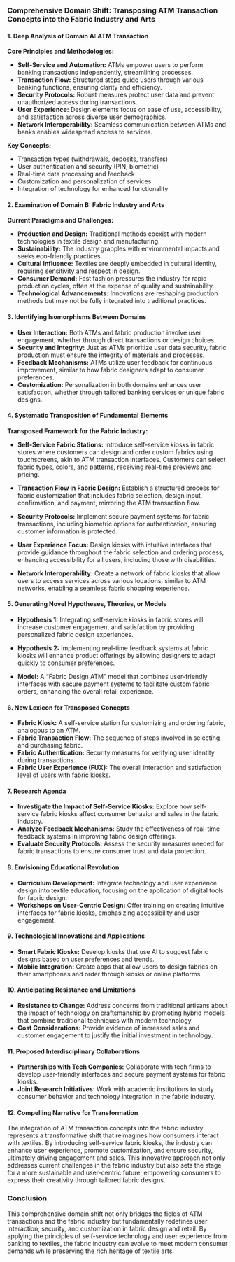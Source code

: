 ### Comprehensive Domain Shift: Transposing ATM Transaction Concepts into the Fabric Industry and Arts

#### 1. Deep Analysis of Domain A: ATM Transaction

**Core Principles and Methodologies:**
- **Self-Service and Automation:** ATMs empower users to perform banking transactions independently, streamlining processes.
- **Transaction Flow:** Structured steps guide users through various banking functions, ensuring clarity and efficiency.
- **Security Protocols:** Robust measures protect user data and prevent unauthorized access during transactions.
- **User Experience:** Design elements focus on ease of use, accessibility, and satisfaction across diverse user demographics.
- **Network Interoperability:** Seamless communication between ATMs and banks enables widespread access to services.

**Key Concepts:**
- Transaction types (withdrawals, deposits, transfers)
- User authentication and security (PIN, biometric)
- Real-time data processing and feedback
- Customization and personalization of services
- Integration of technology for enhanced functionality

#### 2. Examination of Domain B: Fabric Industry and Arts

**Current Paradigms and Challenges:**
- **Production and Design:** Traditional methods coexist with modern technologies in textile design and manufacturing.
- **Sustainability:** The industry grapples with environmental impacts and seeks eco-friendly practices.
- **Cultural Influence:** Textiles are deeply embedded in cultural identity, requiring sensitivity and respect in design.
- **Consumer Demand:** Fast fashion pressures the industry for rapid production cycles, often at the expense of quality and sustainability.
- **Technological Advancements:** Innovations are reshaping production methods but may not be fully integrated into traditional practices.

#### 3. Identifying Isomorphisms Between Domains

- **User Interaction:** Both ATMs and fabric production involve user engagement, whether through direct transactions or design choices.
- **Security and Integrity:** Just as ATMs prioritize user data security, fabric production must ensure the integrity of materials and processes.
- **Feedback Mechanisms:** ATMs utilize user feedback for continuous improvement, similar to how fabric designers adapt to consumer preferences.
- **Customization:** Personalization in both domains enhances user satisfaction, whether through tailored banking services or unique fabric designs.

#### 4. Systematic Transposition of Fundamental Elements

**Transposed Framework for the Fabric Industry:**

- **Self-Service Fabric Stations:** Introduce self-service kiosks in fabric stores where customers can design and order custom fabrics using touchscreens, akin to ATM transaction interfaces. Customers can select fabric types, colors, and patterns, receiving real-time previews and pricing.
  
- **Transaction Flow in Fabric Design:** Establish a structured process for fabric customization that includes fabric selection, design input, confirmation, and payment, mirroring the ATM transaction flow.

- **Security Protocols:** Implement secure payment systems for fabric transactions, including biometric options for authentication, ensuring customer information is protected.

- **User Experience Focus:** Design kiosks with intuitive interfaces that provide guidance throughout the fabric selection and ordering process, enhancing accessibility for all users, including those with disabilities.

- **Network Interoperability:** Create a network of fabric kiosks that allow users to access services across various locations, similar to ATM networks, enabling a seamless fabric shopping experience.

#### 5. Generating Novel Hypotheses, Theories, or Models

- **Hypothesis 1:** Integrating self-service kiosks in fabric stores will increase customer engagement and satisfaction by providing personalized fabric design experiences.
  
- **Hypothesis 2:** Implementing real-time feedback systems at fabric kiosks will enhance product offerings by allowing designers to adapt quickly to consumer preferences.

- **Model:** A “Fabric Design ATM” model that combines user-friendly interfaces with secure payment systems to facilitate custom fabric orders, enhancing the overall retail experience.

#### 6. New Lexicon for Transposed Concepts

- **Fabric Kiosk:** A self-service station for customizing and ordering fabric, analogous to an ATM.
- **Fabric Transaction Flow:** The sequence of steps involved in selecting and purchasing fabric.
- **Fabric Authentication:** Security measures for verifying user identity during transactions.
- **Fabric User Experience (FUX):** The overall interaction and satisfaction level of users with fabric kiosks.

#### 7. Research Agenda

- **Investigate the Impact of Self-Service Kiosks:** Explore how self-service fabric kiosks affect consumer behavior and sales in the fabric industry.
- **Analyze Feedback Mechanisms:** Study the effectiveness of real-time feedback systems in improving fabric design offerings.
- **Evaluate Security Protocols:** Assess the security measures needed for fabric transactions to ensure consumer trust and data protection.

#### 8. Envisioning Educational Revolution

- **Curriculum Development:** Integrate technology and user experience design into textile education, focusing on the application of digital tools for fabric design.
- **Workshops on User-Centric Design:** Offer training on creating intuitive interfaces for fabric kiosks, emphasizing accessibility and user engagement.

#### 9. Technological Innovations and Applications

- **Smart Fabric Kiosks:** Develop kiosks that use AI to suggest fabric designs based on user preferences and trends.
- **Mobile Integration:** Create apps that allow users to design fabrics on their smartphones and order through kiosks or online platforms.

#### 10. Anticipating Resistance and Limitations

- **Resistance to Change:** Address concerns from traditional artisans about the impact of technology on craftsmanship by promoting hybrid models that combine traditional techniques with modern technology.
- **Cost Considerations:** Provide evidence of increased sales and customer engagement to justify the initial investment in technology.

#### 11. Proposed Interdisciplinary Collaborations

- **Partnerships with Tech Companies:** Collaborate with tech firms to develop user-friendly interfaces and secure payment systems for fabric kiosks.
- **Joint Research Initiatives:** Work with academic institutions to study consumer behavior and technology integration in the fabric industry.

#### 12. Compelling Narrative for Transformation

The integration of ATM transaction concepts into the fabric industry represents a transformative shift that reimagines how consumers interact with textiles. By introducing self-service fabric kiosks, the industry can enhance user experience, promote customization, and ensure security, ultimately driving engagement and sales. This innovative approach not only addresses current challenges in the fabric industry but also sets the stage for a more sustainable and user-centric future, empowering consumers to express their creativity through tailored fabric designs.

### Conclusion

This comprehensive domain shift not only bridges the fields of ATM transactions and the fabric industry but fundamentally redefines user interaction, security, and customization in fabric design and retail. By applying the principles of self-service technology and user experience from banking to textiles, the fabric industry can evolve to meet modern consumer demands while preserving the rich heritage of textile arts.